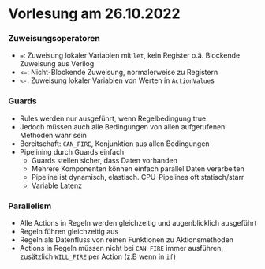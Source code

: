 # Vorlesung am 26.10.2022
### Zuweisungsoperatoren
- `=`: Zuweisung lokaler Variablen mit `let`, kein Register o.ä. Blockende
  Zuweisung aus Verilog
- `<=`: Nicht-Blockende Zuweisung, normalerweise zu Registern
- `<-`: Zuweisung lokaler Variablen von Werten in `ActionValue`s

### Guards
- Rules werden nur ausgeführt, wenn Regelbedingung true
- Jedoch müssen auch alle Bedingungen von allen aufgerufenen Methoden wahr sein
- Bereitschaft: `CAN_FIRE`, Konjunktion aus allen Bedingungen
- Pipelining durch Guards einfach
  - Guards stellen sicher, dass Daten vorhanden
  - Mehrere Komponenten können einfach parallel Daten verarbeiten
  - Pipeline ist dynamisch, elastisch. CPU-Pipelines oft statisch/starr
  - Variable Latenz

### Parallelism
- Alle Actions in Regeln werden gleichzeitig und augenblicklich ausgeführt
- Regeln führen gleichzeitig aus
- Regeln als Datenfluss von reinen Funktionen zu Aktionsmethoden
- Actions in Regeln müssen nicht bei `CAN_FIRE` immer ausführen,
  zusätzlich `WILL_FIRE` per Action (z.B wenn in `if`)
